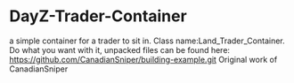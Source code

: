 # DayZ-Trader-Container
a simple container for a trader to sit in. Class name:Land_Trader_Container. Do what you want with it, unpacked files can be found here: https://github.com/CanadianSniper/building-example.git
Original work of CanadianSniper
